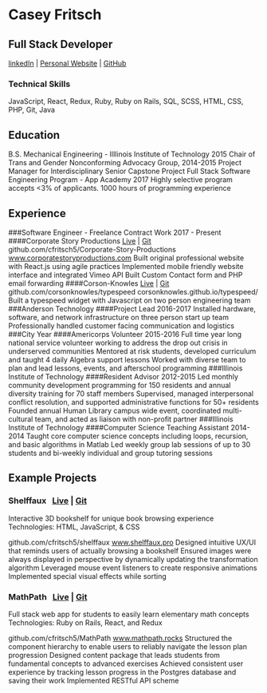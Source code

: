 # Casey Fritsch
## Full Stack Developer
[linkedIn](https://linkedin.com/in/casey-fritsch) |
[Personal Website](http://www.caseyfritsch.com)
 |
[GitHub](https://github.com/cfritsch5)

### Technical Skills
JavaScript, React, Redux, Ruby, Ruby on Rails, SQL, SCSS, HTML, CSS, PHP, Git, Java

## Education
B.S. Mechanical Engineering - Illlinois Institute of Technology
2015
Chair of Trans and Gender Nonconforming Advocacy Group, 2014-2015
Project Manager for Interdisciplinary Senior Capstone Project
Full Stack Software Engineering Program - App Academy
2017
Highly selective program accepts <3% of applicants. 1000 hours of programming experience

## Experience
###Software Engineer - Freelance Contract Work
2017 - Present
####Corporate Story Productions [Live](www.corporatestoryproductions.com) | [Git](github.com/cfritsch5/Corporate-Story-Productions)
github.com/cfritsch5/Corporate-Story-Productions
www.corporatestoryproductions.com
Built original professional website with React.js using agile practices
Implemented mobile friendly website interface and integrated Vimeo API
Built Custom Contact form and PHP email forwarding
####Corson-Knowles [Live](corsonknowles.github.io/typespeed/) | [Git](github.com/corsonknowles/typespeed)
github.com/corsonknowles/typespeed
corsonknowles.github.io/typespeed/
Built a typespeed widget with Javascript on two person engineering team
###Anderson Technology
####Project Lead
2016-2017
Installed hardware, software, and network infrastructure on three person start up team
Professionally handled customer facing communication and logistics
###City Year
####Americorps Volunteer
2015-2016
Full time year long national service volunteer working to address the drop out crisis in underserved communities
Mentored at risk students, developed curriculum and taught 4 daily Algebra support lessons
Worked with diverse team to plan and lead lessons, events, and afterschool programming
###Illinois Institute of Technology
####Resident Advisor
2012-2015
Led monthly community development programming for 150 residents and annual diversity training for 70 staff members
Supervised, managed interpersonal conflict resolution, and supported administrative functions for 50+ residents
Founded annual Human Library campus wide event, coordinated multi-cultural team, and acted as liaison with non-profit partner
###Illinois Institute of Technology
####Computer Science Teaching Assistant
2014-2014
Taught core computer science concepts including loops, recursion, and basic algorithms in Matlab
Led weekly group lab sessions of up to 30 students and bi-weekly individual and group tutoring sessions


## Example Projects
### Shelffaux &nbsp; [Live](https://www.shelffaux.pro) | [Git](https://github.com/cfritsch5/shelffaux)
Interactive 3D bookshelf for unique book browsing experience
Technologies: HTML, JavaScript, & CSS

github.com/cfritsch5/shelffaux
www.shelffaux.pro
Designed intuitive UX/UI that reminds users of actually browsing a bookshelf
Ensured images were always displayed in perspective by dynamically updating the transformation algorithm
Leveraged mouse event listeners to create responsive animations
Implemented special visual effects while sorting

### MathPath &nbsp; [Live](https://www.mathpath.rocks) | [Git](https://github.com/cfritsch5/MathPath)
Full stack web app for students to easily learn elementary math concepts
Technologies: Ruby on Rails, React, and Redux

github.com/cfritsch5/MathPath
www.mathpath.rocks
Structured the component hierarchy to enable users to reliably navigate the lesson plan progression
Designed content package that leads students from fundamental concepts to advanced exercises
Achieved consistent user experience by tracking lesson progress in the Postgres database and saving their work
Implemented RESTful API scheme
